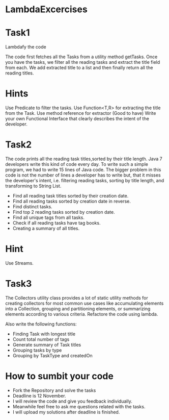 # LambdaExcercises

# Task1

Lambdafy the code

The code first fetches all the Tasks from a utility method getTasks.
Once you have the tasks, we filter all the reading tasks and extract the title field from each.
We add extracted title to a list and then finally return all the reading titles.
# Hints
Use Predicate<T> to filter the tasks.
Use Function<T,R> for extracting the title from the Task.
Use method reference for extractor
(Good to have) Write your own Functional Interface that clearly describes the intent of the developer.


# Task2

The code prints all the reading task titles,sorted by their title length.
Java 7 developers write this kind of code every day.
To write such a simple program, we had to write 15 lines of Java code.
The bigger problem in this code is not the number of lines a developer has to write but,
that it misses the developer's intent, i.e. filtering reading tasks, sorting by title length, and transforming to String List.
- Find all reading task titles sorted by their creation date.
- Find all reading tasks sorted by creation date in reverse.
- Find distinct tasks.
- Find top 2 reading tasks sorted by creation date.
- Find all unique tags from all tasks.
- Check if all reading tasks have tag books.
- Creating a summary of all titles.

# Hint
Use Streams.

# Task3

The Collectors utility class provides a lot of static utility methods for creating collectors for most common use cases
like accumulating elements into a Collection, grouping and partitioning elements,
or summarizing elements according to various criteria.
Refactore the code using lambda.

Also write the following functions:
- Finding Task with longest title
- Count total number of tags
- Generate summary of Task titles
- Grouping tasks by type
- Grouping by TaskType and createdOn


# How to sumbit your code

- Fork the Repository and solve the tasks
- Deadline is 12 November.
- I will review the code and give you feedback individually.
- Meanwhile feel free to ask me questions related with the tasks.
- I will upload my solutions after deadline is finished.
